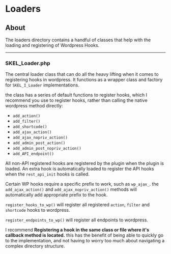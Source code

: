# Loaders
## About
The loaders directory contains a handful of classes that help with the loading and registering of Wordpress Hooks.

___
### SKEL_Loader.php

The central loader class that can do all the heavy lifting when it comes to registering hooks in wordpress. It functions as a wrapper class and factory for `SKEL_I_Loader` implementations.

the class has a series of default functions to register hooks, which I recommend you use to register hooks, rather than calling the native wordpress method directly:
* `add_action()`
* `add_filter()`
* `add_shortcode()`
* `add_ajax_action()`
* `add_ajax_nopriv_action()`
* `add_admin_post_action()`
* `add_admin_post_nopriv_action()`
* `add_API_endpoint()`

All non-API registered hooks are registered by the plugin when the plugin is loaded. An extra hook is automatically loaded to register the API hooks when the `rest_api_init` hooks is called.

Certain WP hooks require a specific prefix to work, such as `wp_ajax_`. the `add_ajax_action()` and `add_ajax_nopriv_action()` methods will automatically add appropriate prefix to the hook.

`register_hooks_to_wp()` will register all registered `action`, `filter` and `shortcode` hooks to wordpress.

`register_endpoints_to_wp()` will register all endpoints to wordpress.

I recommend **Registering a hook in the same class or file where it's callback method is located.** this has the benefit of being able to quickly go to the implementation, and not having to worry too much about navigating a complex directory structure.
